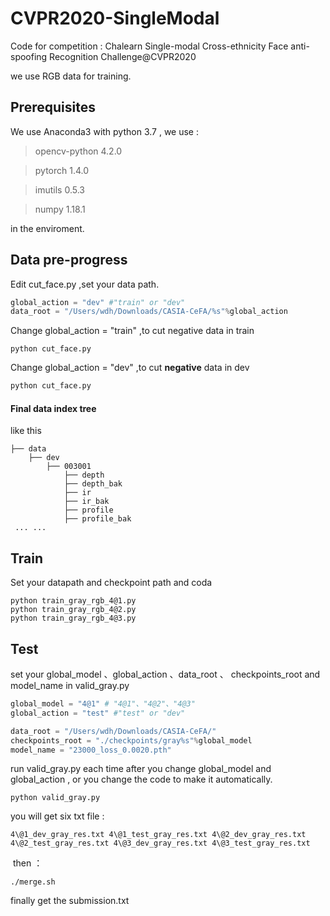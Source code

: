 # CVPR2020-SingleModal

Code for competition : Chalearn Single-modal Cross-ethnicity Face anti-spoofing Recognition Challenge@CVPR2020

we use RGB data for training.

## Prerequisites

We use Anaconda3 with python 3.7 , we use  :

> opencv-python  4.2.0

>  pytorch 1.4.0

>  imutils 0.5.3

>  numpy 1.18.1

in the enviroment.

## Data pre-progress

Edit cut_face.py ,set your data path. 

```python
global_action = "dev" #"train" or "dev"
data_root = "/Users/wdh/Downloads/CASIA-CeFA/%s"%global_action
```

Change global_action = "train" ,to cut negative data in train

```shell
python cut_face.py
```

Change global_action = "dev" ,to cut **negative** data in dev

```python
python cut_face.py
```

#### Final data index tree

like this

```shell
├── data
    ├── dev
        ├── 003001
            ├── depth
            ├── depth_bak
            ├── ir
            ├── ir_bak
            ├── profile
            ├── profile_bak	
 ... ...
```

## Train

Set your datapath and checkpoint path and coda 

```shell
python train_gray_rgb_4@1.py
python train_gray_rgb_4@2.py
python train_gray_rgb_4@3.py
```

## Test

set your global_model 、global_action 、data_root 、 checkpoints_root and model_name in valid_gray.py

```python
global_model = "4@1" # "4@1"、"4@2"、"4@3"
global_action = "test" #"test" or "dev"

data_root = "/Users/wdh/Downloads/CASIA-CeFA/"
checkpoints_root = "./checkpoints/gray%s"%global_model
model_name = "23000_loss_0.0020.pth"
```

run valid_gray.py each time after you change global_model and  global_action , or you change the code to make it automatically.

```shell
python valid_gray.py
```

you will  get six txt file :

 ```shell
4\@1_dev_gray_res.txt 4\@1_test_gray_res.txt 4\@2_dev_gray_res.txt 4\@2_test_gray_res.txt 4\@3_dev_gray_res.txt 4\@3_test_gray_res.txt
 ```

​	then ：

```shell
./merge.sh
```

finally get the submission.txt 